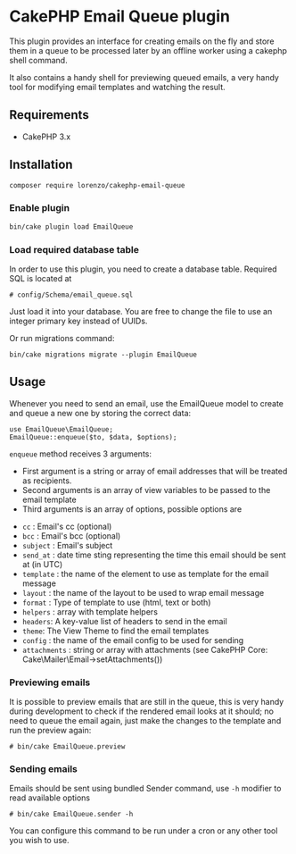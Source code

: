 # CakePHP Email Queue plugin #

This plugin provides an interface for creating emails on the fly and
store them in a queue to be processed later by an offline worker using a
cakephp shell command.

It also contains a handy shell for previewing queued emails, a very handy tool for modifying
email templates and watching the result.

## Requirements ##

* CakePHP 3.x

## Installation ##

```sh
composer require lorenzo/cakephp-email-queue
```

### Enable plugin

```sh
bin/cake plugin load EmailQueue
```

### Load required database table

In order to use this plugin, you need to create a database table.
Required SQL is located at

	# config/Schema/email_queue.sql

Just load it into your database. You are free to change the file to use an integer primary
key instead of UUIDs.

Or run migrations command:

    bin/cake migrations migrate --plugin EmailQueue

## Usage

Whenever you need to send an email, use the EmailQueue model to create
and queue a new one by storing the correct data:

    use EmailQueue\EmailQueue;
    EmailQueue::enqueue($to, $data, $options);

`enqueue` method receives 3 arguments:

- First argument is a string or array of email addresses that will be treated as recipients.
- Second arguments is an array of view variables to be passed to the
  email template
- Third arguments is an array of options, possible options are

 * `cc` : Email's cc (optional)
 * `bcc` : Email's bcc (optional)
 * `subject` : Email's subject
 * `send_at` : date time sting representing the time this email should be sent at (in UTC)
 * `template` :  the name of the element to use as template for the email message
 * `layout` : the name of the layout to be used to wrap email message
 * `format` : Type of template to use (html, text or both)
 * `helpers` : array with template helpers 
 * `headers`: A key-value list of headers to send in the email
 * `theme`: The View Theme to find the email templates
 * `config` : the name of the email config to be used for sending
 * `attachments` : string or array with attachments (see CakePHP Core: Cake\Mailer\Email->setAttachments())

### Previewing emails

It is possible to preview emails that are still in the queue, this is very handy during development to check if the rendered
email looks at it should; no need to queue the email again, just make the changes to the template and run the preview again:

	# bin/cake EmailQueue.preview

### Sending emails

Emails should be sent using bundled Sender command, use `-h` modifier to
read available options

	# bin/cake EmailQueue.sender -h

You can configure this command to be run under a cron or any other tool
you wish to use.
